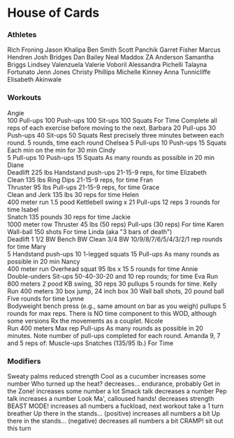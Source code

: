 # House of Cards

### Athletes

Rich Froning
Jason Khalipa
Ben Smith
Scott Panchik
Garret Fisher
Marcus Hendren
Josh Bridges
Dan Bailey
Neal Maddox
ZA Anderson
Samantha Briggs
Lindsey Valenzuela
Valerie Voboril
Alessandra Pichelli
Talayna Fortunato
Jenn Jones
Christy Phillips
Michelle Kinney
Anna Tunnicliffe
Elisabeth Akinwale

### Workouts

Angie	
	100 Pull-ups
	100 Push-ups
	100 Sit-ups
	100 Squats
	For Time
	Complete all reps of each exercise before moving to the next.
Barbara	
	20 Pull-ups
	30 Push-ups
	40 Sit-ups
	50 Squats
	Rest precisely three minutes between each round.	5 rounds, time each round
Chelsea	
	5 Pull-ups
	10 Push-ups
	15 Squats
	Each min on the min for 30 min
Cindy	
	5 Pull-ups
	10 Push-ups
	15 Squats
	As many rounds as possible in 20 min
Diane	
	Deadlift 225 lbs
	Handstand push-ups
	21-15-9 reps, for time
Elizabeth	
	Clean 135 lbs
	Ring Dips
	21-15-9 reps, for time
Fran	
	Thruster 95 lbs
	Pull-ups
	21-15-9 reps, for time
Grace	
	Clean and Jerk 135 lbs
	30 reps for time
Helen	
	400 meter run
	1.5 pood Kettlebell swing x 21
	Pull-ups 12 reps
	3 rounds for time
Isabel	
	Snatch 135 pounds
	30 reps for time
Jackie	
	1000 meter row
	Thruster 45 lbs (50 reps)
	Pull-ups (30 reps)
	For time
Karen	
	Wall-ball 150 shots
	For time
Linda (aka "3 bars of death")	
	Deadlift 1 1/2 BW
	Bench BW
	Clean 3/4 BW
	10/9/8/7/6/5/4/3/2/1 rep
	rounds for time
Mary	
	5 Handstand push-ups
	10 1-legged squats
	15 Pull-ups
	As many rounds as possible in 20 min
Nancy	
	400 meter run
	Overhead squat 95 lbs x 15
	5 rounds for time
Annie	
	Double-unders
	Sit-ups
	50-40-30-20 and 10 rep rounds; for time
Eva	
	Run 800 meters
	2 pood KB swing, 30 reps
	30 pullups
	5 rounds for time.
Kelly	
	Run 400 meters
	30 box jump, 24 inch box
	30 Wall ball shots, 20 pound ball
	Five rounds for time
Lynne	
	Bodyweight bench press (e.g., same amount on bar as you weigh)
	pullups
	5 rounds for max reps. There is NO time component to this WOD, although some versions Rx the movements as a couplet.
Nicole	
	Run 400 meters
	Max rep Pull-ups
	As many rounds as possible in 20 minutes.
	Note number of pull-ups completed for each round.
Amanda
	9, 7 and 5 reps of:
	Muscle-ups
	Snatches (135/95 lb.)
	For Time

### Modifiers

Sweaty palms
	reduced strength
Cool as a cucumber
	increases some number
Who turned up the heat?
	decreases… endurance, probably
Get in the Zone!
	increases some number a lot
Smack talk
	decreases a number
Pep talk
	increases a number
Look Ma', calloused hands!
	decreases strength
BEAST MODE!
	increases all numbers a fuckload, next workout take a 1 turn breather
Up there in the stands… (positive)
	increases all numbers a bit
Up there in the stands… (negative)
	decreases all numbers a bit
CRAMP!
	sit out this turn
